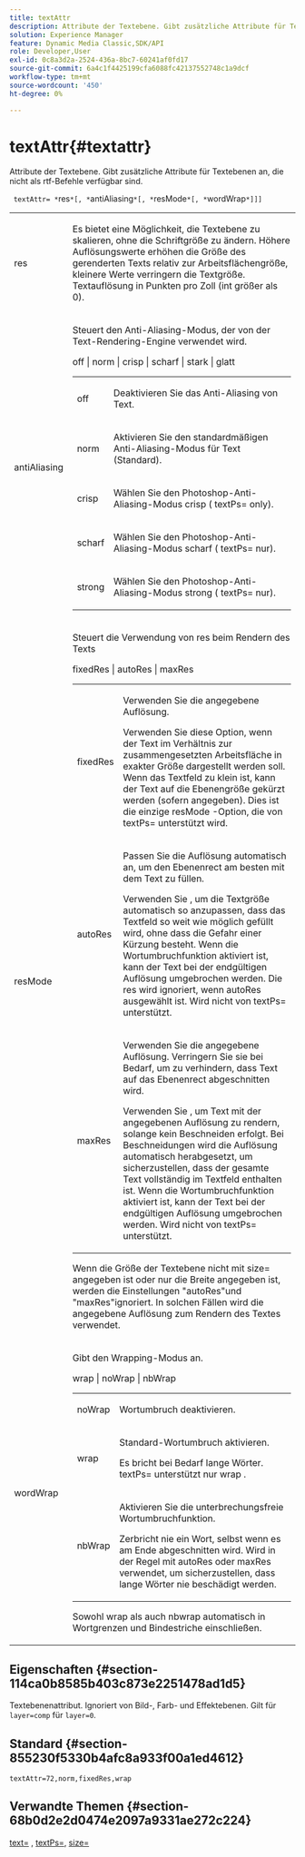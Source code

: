 ```yaml
---
title: textAttr
description: Attribute der Textebene. Gibt zusätzliche Attribute für Textebenen an, die nicht als rtf-Befehle verfügbar sind.
solution: Experience Manager
feature: Dynamic Media Classic,SDK/API
role: Developer,User
exl-id: 0c8a3d2a-2524-436a-8bc7-60241af0fd17
source-git-commit: 6a4c1f4425199cfa6088fc42137552748c1a9dcf
workflow-type: tm+mt
source-wordcount: '450'
ht-degree: 0%

---
```


# textAttr{#textattr}

Attribute der Textebene. Gibt zusätzliche Attribute für Textebenen an, die nicht als rtf-Befehle verfügbar sind.

` textAttr= *`res`*[, *`antiAliasing`*[, *`resMode`*[, *`wordWrap`*]]]`

<table id="simpletable_0072BF7DF52B4959A14EDEF60A6EBDEE"> 
 <tr class="strow"> 
  <td class="stentry"> <p> <span class="codeph"> <span class="varname"> res </span> </span> </p> </td> 
  <td class="stentry"> <p>Es bietet eine Möglichkeit, die Textebene zu skalieren, ohne die Schriftgröße zu ändern. Höhere Auflösungswerte erhöhen die Größe des gerenderten Texts relativ zur Arbeitsflächengröße, kleinere Werte verringern die Textgröße. Textauflösung in Punkten pro Zoll (int größer als 0). </p> </td> 
 </tr> 
 <tr class="strow"> 
  <td class="stentry"> <p> <span class="codeph"> <span class="varname"> antiAliasing </span> </span> </p> </td> 
  <td class="stentry"> <p>Steuert den Anti-Aliasing-Modus, der von der Text-Rendering-Engine verwendet wird. </p> <p> <span class="codeph"> off | norm | crisp | scharf | stark | glatt </span> </p> <p> 
    <table id="simpletable_AE2331118FCA4BC7877233E287CED6A4"> 
     <tr class="strow"> 
      <td class="stentry"> <p> <span class="codeph"> off </span> </p> </td> 
      <td class="stentry"> <p>Deaktivieren Sie das Anti-Aliasing von Text. </p> </td> 
     </tr> 
     <tr class="strow"> 
      <td class="stentry"> <p> <span class="codeph"> norm </span> </p> </td> 
      <td class="stentry"> <p>Aktivieren Sie den standardmäßigen Anti-Aliasing-Modus für Text (Standard). </p> </td> 
     </tr> 
     <tr class="strow"> 
      <td class="stentry"> <p> <span class="codeph"> crisp </span> </p> </td> 
      <td class="stentry"> <p>Wählen Sie den Photoshop-Anti-Aliasing-Modus <span class="codeph"> crisp </span> ( <span class="codeph"> textPs= </span> only). </p> </td> 
     </tr> 
     <tr class="strow"> 
      <td class="stentry"> <p> <span class="codeph"> scharf </span> </p> </td> 
      <td class="stentry"> <p>Wählen Sie den Photoshop-Anti-Aliasing-Modus <span class="codeph"> scharf </span> ( <span class="codeph"> textPs= </span> nur). </p> </td> 
     </tr> 
     <tr class="strow"> 
      <td class="stentry"> <p> <span class="codeph"> strong </span> </p> </td> 
      <td class="stentry"> <p>Wählen Sie den Photoshop-Anti-Aliasing-Modus <span class="codeph"> strong </span> ( <span class="codeph"> textPs= </span> nur). </p> </td> 
     </tr> 
    </table> </p> </td> 
 </tr> 
 <tr class="strow"> 
  <td class="stentry"> <p> <span class="codeph"> <span class="varname"> resMode </span> </span> </p> </td> 
  <td class="stentry"> <p>Steuert die Verwendung von res beim Rendern des Texts </p> <p> <span class="codeph"> fixedRes | autoRes | maxRes </span> </p> <p> 
    <table id="simpletable_2CFC06DB37154C7C92614FDF7A818DB5"> 
     <tr class="strow"> 
      <td class="stentry"> <p> <span class="codeph"> fixedRes </span> </p> </td> 
      <td class="stentry"> <p>Verwenden Sie die angegebene Auflösung. </p> <p>Verwenden Sie diese Option, wenn der Text im Verhältnis zur zusammengesetzten Arbeitsfläche in exakter Größe dargestellt werden soll. Wenn das Textfeld zu klein ist, kann der Text auf die Ebenengröße gekürzt werden (sofern angegeben). Dies ist die einzige <span class="varname"> resMode </span> -Option, die von <span class="codeph"> textPs= </span> unterstützt wird. </p> </td> 
     </tr> 
     <tr class="strow"> 
      <td class="stentry"> <p> <span class="codeph"> autoRes </span> </p> </td> 
      <td class="stentry"> <p>Passen Sie die Auflösung automatisch an, um den Ebenenrect am besten mit dem Text zu füllen. </p> <p>Verwenden Sie , um die Textgröße automatisch so anzupassen, dass das Textfeld so weit wie möglich gefüllt wird, ohne dass die Gefahr einer Kürzung besteht. Wenn die Wortumbruchfunktion aktiviert ist, kann der Text bei der endgültigen Auflösung umgebrochen werden. Die <span class="varname"> res </span> wird ignoriert, wenn <span class="codeph"> autoRes </span> ausgewählt ist. Wird nicht von <span class="codeph"> textPs= </span> unterstützt. </p> </td> 
     </tr> 
     <tr class="strow"> 
      <td class="stentry"> <p> <span class="codeph"> maxRes </span> </p> </td> 
      <td class="stentry"> <p>Verwenden Sie die angegebene Auflösung. Verringern Sie sie bei Bedarf, um zu verhindern, dass Text auf das Ebenenrect abgeschnitten wird. </p> <p>Verwenden Sie , um Text mit der angegebenen Auflösung zu rendern, solange kein Beschneiden erfolgt. Bei Beschneidungen wird die Auflösung automatisch herabgesetzt, um sicherzustellen, dass der gesamte Text vollständig im Textfeld enthalten ist. Wenn die Wortumbruchfunktion aktiviert ist, kann der Text bei der endgültigen Auflösung umgebrochen werden. Wird nicht von <span class="codeph"> textPs= </span> unterstützt. </p> </td> 
     </tr> 
    </table> </p> <p>Wenn die Größe der Textebene nicht mit size= angegeben ist oder nur die Breite angegeben ist, werden die Einstellungen "autoRes"und "maxRes"ignoriert. In solchen Fällen wird die angegebene Auflösung zum Rendern des Textes verwendet. </p> </td> 
 </tr> 
 <tr class="strow"> 
  <td class="stentry"> <p> <span class="codeph"> <span class="varname"> wordWrap </span> </span> </p> </td> 
  <td class="stentry"> <p>Gibt den Wrapping-Modus an. </p> <p> <span class="codeph"> wrap | noWrap | nbWrap </span> </p> <p> 
    <table id="simpletable_FF2510E029EC41E29BC30D9FC2923EA3"> 
     <tr class="strow"> 
      <td class="stentry"> <p> <span class="codeph"> noWrap </span> </p> </td> 
      <td class="stentry"> <p>Wortumbruch deaktivieren. </p> </td> 
     </tr> 
     <tr class="strow"> 
      <td class="stentry"> <p> <span class="codeph"> wrap </span> </p> </td> 
      <td class="stentry"> <p>Standard-Wortumbruch aktivieren. </p> <p>Es bricht bei Bedarf lange Wörter. <span class="codeph"> textPs= </span> unterstützt nur <span class="codeph"> wrap </span>. </p> </td> 
     </tr> 
     <tr class="strow"> 
      <td class="stentry"> <p> <span class="codeph"> nbWrap </span> </p> </td> 
      <td class="stentry"> <p>Aktivieren Sie die unterbrechungsfreie Wortumbruchfunktion. </p> <p>Zerbricht nie ein Wort, selbst wenn es am Ende abgeschnitten wird. Wird in der Regel mit <span class="codeph"> autoRes </span> oder <span class="codeph"> maxRes </span> verwendet, um sicherzustellen, dass lange Wörter nie beschädigt werden. </p> </td> 
     </tr> 
    </table> </p> <p>Sowohl <span class="codeph"> wrap </span> als auch <span class="codeph"> nbwrap </span> automatisch in Wortgrenzen und Bindestriche einschließen. </p> </td> 
 </tr> 
</table>

## Eigenschaften {#section-114ca0b8585b403c873e2251478ad1d5}

Textebenenattribut. Ignoriert von Bild-, Farb- und Effektebenen. Gilt für `layer=comp` für `layer=0`.

## Standard {#section-855230f5330b4afc8a933f00a1ed4612}

`textAttr=72,norm,fixedRes,wrap`

## Verwandte Themen {#section-68b0d2e2d0474e2097a9331ae272c224}

[text=](../../../../../is-api/http-ref/image-serving-api-ref/c-http-protocol-reference/c-command-reference/r-text.md#reference-84634052e48548539a1ef63cbe41f22f) , [textPs=](../../../../../is-api/http-ref/image-serving-api-ref/c-http-protocol-reference/c-command-reference/r-textps.md#reference-4209a2a6169f44278da2647cfb0cd767), [size=](../../../../../is-api/http-ref/image-serving-api-ref/c-http-protocol-reference/c-data-types/r-size.md#reference-04d383f32c7b4003bed9978cb854747b)
